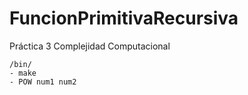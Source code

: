 # FuncionPrimitivaRecursiva
Práctica 3 Complejidad Computacional
```
/bin/
- make
- POW num1 num2
```
